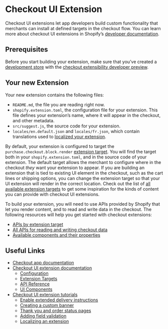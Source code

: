 # Checkout UI Extension

Checkout UI extensions let app developers build custom functionality that merchants can install at defined targets in the checkout flow. You can learn more about checkout UI extensions in Shopify’s [developer documentation](https://shopify.dev/api/checkout-extensions/checkout).

## Prerequisites

Before you start building your extension, make sure that you’ve created a [development store](https://shopify.dev/docs/apps/tools/development-stores) with the [checkout extensibility developer preview](https://shopify.dev/docs/api/release-notes/developer-previews#previewing-new-features).

## Your new Extension

Your new extension contains the following files:

- `README.md`, the file you are reading right now.
- `shopify.extension.toml`, the configuration file for your extension. This file defines your extension’s name, where it will appear in the checkout, and other metadata.
- `src/suggest.js`, the source code for your extension.
- `locales/en.default.json` and `locales/fr.json`, which contain translations used to [localized your extension](https://shopify.dev/docs/apps/checkout/best-practices/localizing-ui-extensions).

By default, your extension is configured to target the `purchase.checkout.block.render` [extension target](https://shopify.dev/docs/api/checkout-ui-extensions/extension-targets-overview). You will find the target both in your `shopify.extension.toml`, and in the source code of your extension. The default target allows the merchant to configure where in the checkout *they* want your extension to appear. If you are building an extension that is tied to existing UI element in the checkout, such as the cart lines or shipping options, you can change the extension target so that your UI extension will render in the correct location. Check out the list of [all available extension targets](https://shopify.dev/docs/api/checkout-ui-extensions/extension-targets-overview) to get some inspiration for the kinds of content you can provide with checkout UI extensions.

To build your extension, you will need to use APIs provided by Shopify that let you render content, and to read and write data in the checkout. The following resources will help you get started with checkout extensions:

- [APIs by extension target](https://shopify.dev/docs/api/checkout-ui-extensions/targets)
- [All APIs for reading and writing checkout data](https://shopify.dev/docs/api/checkout-ui-extensions/apis)
- [Available components and their properties](https://shopify.dev/docs/api/checkout-ui-extensions/components)

## Useful Links

- [Checkout app documentation](https://shopify.dev/apps/checkout)
- [Checkout UI extension documentation](https://shopify.dev/api/checkout-extensions)
  - [Configuration](https://shopify.dev/docs/api/checkout-ui-extensions/configuration)
  - [Extension Targets](https://shopify.dev/docs/api/checkout-ui-extensions/targets)
  - [API Reference](https://shopify.dev/docs/api/checkout-ui-extensions/apis)
  - [UI Components](https://shopify.dev/docs/api/checkout-ui-extensions/components)
- [Checkout UI extension tutorials](https://shopify.dev/docs/apps/checkout)
  - [Enable extended delivery instructions](https://shopify.dev/apps/checkout/delivery-instructions)
  - [Creating a custom banner](https://shopify.dev/apps/checkout/custom-banners)
  - [Thank you and order status pages](https://shopify.dev/docs/apps/checkout/thank-you-order-status)
  - [Adding field validation](https://shopify.dev/apps/checkout/validation)
  - [Localizing an extension](https://shopify.dev/apps/checkout/localize-ui-extensions)
